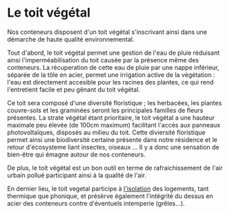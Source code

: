 # Le toit végétal

Nos conteneurs disposent d'un toit végétal s'inscrivant ainsi dans une démarche de haute qualité environnemental. 

Tout d'abord, le toit végétal permet une gestion de l'eau de pluie réduisant ainsi l'imperméabilisation du toit causée par la présence même des conteneurs. La récuperation de cette eau de pluie par une nappe inférieur, séparée de la tôle en acier, permet une irrigation active de la végétation : l'eau est directement accesible pour les racines des plantes, ce qui rend l'entretient facile et peu gênant du toit végétal. 

Ce toit sera composé d'une diversité floristique ; les herbacées, les plantes couvre-sols et les graminées seront les principales familles de fleurs présentes. La strate végétal étant prioritaire, le toit végétal a une hauteur maximale peu élevée (de 100cm maximum) facilitant l'accès aux panneaux photovoltaïques, disposés au milieu du toit. Cette diviersité floristique permet ainsi une biodiversité certaine présente dans notre résidence et le retour d'écosysteme liant insectes, oiseaux ... Il y a donc une sensation de bien-être qui émagne autour de nos conteneurs. 

De plus, le toit végétal est un bon outil en terme de rafraichissement de l'air urbain pollué participant ainsi à la qualité de l'air. 

En dernier lieu, le toit vegetal participe à [l'isolation](/docs/info/conteneurs/isolation) des logements, tant thermique que phonique, et présèrve également l'intégrité du dessus en acier des conteneurs contre d'éventuels intemperie (grêles...). 
